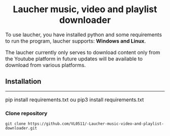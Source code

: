 <h1 style="text-align:center;">
Laucher music, video and playlist downloader
</h1>

<div class="container">
    <p style="font-size: 16px;">
        To use laucher, you have installed python and some requirements to run the program, laucher supports: <strong> Windows and Linux</strong>.
    </p>
    <p style="font-size:16px;">
        The laucher currently only serves to download content only from the Youtube platform in future updates will be available to download from various platforms.
    </p>
    <h2>Installation</h2>
    <hr>
    <article>
        <p style="font-size:16px;">
            pip install requirements.txt ou pip3 install requirements.txt 
        </p>
    </article>
    
   ### Clone repository
   
   ```
   git clone https://github.com/VL0511/-Laucher-music-video-and-playlist-downloader.git
   ``` 
</div>
